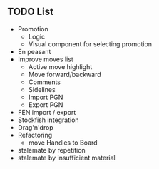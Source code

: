 ## TODO List

- Promotion
    - Logic
    - Visual component for selecting promotion
- En peasant
- Improve moves list
    - Active move highlight
    - Move forward/backward
    - Comments
    - Sidelines
    - Import PGN
    - Export PGN
- FEN import / export
- Stockfish integration
- Drag'n'drop
- Refactoring
    - move Handles to Board
- stalemate by repetition
- stalemate by insufficient material

